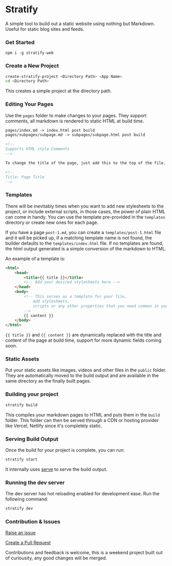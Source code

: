 # Stratify

A simple tool to build out a static website using nothing but Markdown. Useful for static blog sites and feeds.

### Get Started

```
npm i -g stratify-web
```

### Create a New Project

```bash
create-stratify-project <Directory Path> <App Name>
cd <Directory Path>
```

This creates a simple project at the directory path.

### Editing Your Pages

Use the `pages` folder to make changes to your pages. They support comments, all markdown is rendered to static HTML at build time.

```markdown
pages/index.md -> index.html post build
pages/subpages/subpage.md -> subpages/subpage.html post build

<!--
Supports HTML style Comments
-->

To change the title of the page, just add this to the top of the file.

<!--
Title: Page Title
-->
```

### Templates

There will be inevitably times when you want to add new stylesheets to the project, or include external scripts, in those cases, the power of plain HTML can come in handy. You can use the template pre-provided in the `templates` directory or create new ones for each page.

If you have a page `post-1.md`, you can create a `templates/post-1.html` file and it will be picked up, if a matching template name is not found, the builder defaults to the `templates/index.html` file. If no templates are found, the html output generated is a simple conversion of the markdown to HTML.

An example of a template is:

```html
<html>
	<head>
		<title>{{ title }}</title>
		<!-- Add your desired stylesheets here -->
	</head>
	<body>
		<!-- This serves as a template for your file, 
			add stylesheets, 
			scripts or any other properties that you need common in your pages.
		-->
		{{ content }}
	</body>
</html>
```

`{{ title }}` and `{{ content }}` are dynamically replaced with the title and content of the page at build time, support for more dynamic fields coming soon.

### Static Assets

Put your static assets like images, videos and other files in the `public` folder. They are automatically moved to the build output and are available in the same directory as the finally built pages.

### Building your project

```bash
stratify build
```

This compiles your markdown pages to HTML and puts them in the `build` folder. This folder can then be served through a CDN or hosting provider like Vercel, Netlify since it's completely static.

### Serving Build Output

Once the build for your project is complete, you can run:

```bash
stratify start
```

It internally uses [serve](https://npmjs.com/serve) to serve the build output.

### Running the dev server

The dev server has hot reloading enabled for development ease. Run the following command:

```bash
stratify dev
```

### Contribution & Issues

[Raise an issue](https://github.com/deve-sh/stratify/issues/new)

[Create a Pull Request](https://github.com/deve-sh/stratify/compare)

Contributions and feedback is welcome, this is a weekend project built out of curiousity, any good changes will be merged.
